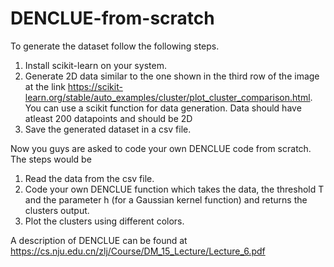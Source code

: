 # DENCLUE-from-scratch

To generate the dataset follow the following steps.
1. Install scikit-learn on your system.
2. Generate 2D data similar to the one shown in the third row of the image at the link https://scikit-learn.org/stable/auto_examples/cluster/plot_cluster_comparison.html. You can use a scikit function for data generation. Data should have atleast 200 datapoints and should be 2D
3. Save the generated dataset in a csv file.

Now you guys are asked to code your own DENCLUE code from scratch. The steps would be
1. Read the data from the csv file.
2. Code your own DENCLUE function which takes the data, the threshold T and the parameter h (for a Gaussian kernel function) and returns the clusters output.
3. Plot the clusters using different colors.

A description of DENCLUE can be found at https://cs.nju.edu.cn/zlj/Course/DM_15_Lecture/Lecture_6.pdf
